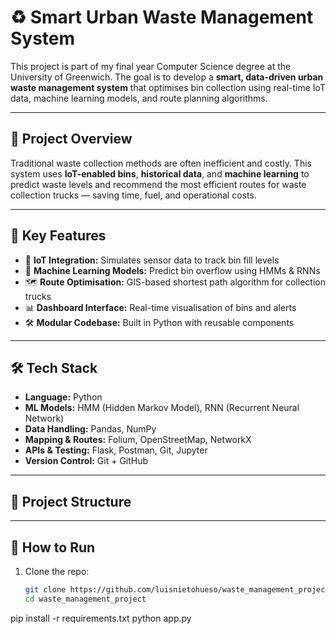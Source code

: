# ♻️ Smart Urban Waste Management System

This project is part of my final year Computer Science degree at the University of Greenwich. The goal is to develop a **smart, data-driven urban waste management system** that optimises bin collection using real-time IoT data, machine learning models, and route planning algorithms.

---

## 📌 Project Overview

Traditional waste collection methods are often inefficient and costly. This system uses **IoT-enabled bins**, **historical data**, and **machine learning** to predict waste levels and recommend the most efficient routes for waste collection trucks — saving time, fuel, and operational costs.

---

## 🧠 Key Features

- 📡 **IoT Integration:** Simulates sensor data to track bin fill levels
- 🧮 **Machine Learning Models:** Predict bin overflow using HMMs & RNNs
- 🗺️ **Route Optimisation:** GIS-based shortest path algorithm for collection trucks
- 📊 **Dashboard Interface:** Real-time visualisation of bins and alerts
- 🛠️ **Modular Codebase:** Built in Python with reusable components

---

## 🛠️ Tech Stack

- **Language:** Python  
- **ML Models:** HMM (Hidden Markov Model), RNN (Recurrent Neural Network)  
- **Data Handling:** Pandas, NumPy  
- **Mapping & Routes:** Folium, OpenStreetMap, NetworkX  
- **APIs & Testing:** Flask, Postman, Git, Jupyter  
- **Version Control:** Git + GitHub

---

## 📁 Project Structure


---

## 🚀 How to Run

1. Clone the repo:

   ```bash
   git clone https://github.com/luisnietohueso/waste_management_project.git
   cd waste_management_project
pip install -r requirements.txt
python app.py
